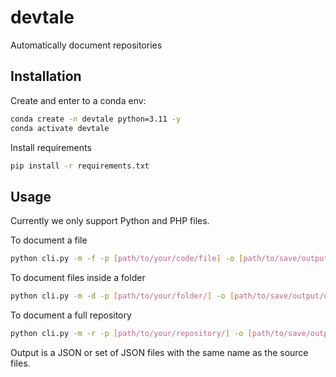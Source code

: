 # devtale

Automatically document repositories

## Installation

Create and enter to a conda env:

```bash
conda create -n devtale python=3.11 -y
conda activate devtale
```

Install requirements

```bash
pip install -r requirements.txt
```

## Usage

Currently we only support Python and PHP files.

To document a file

```bash
python cli.py -m -f -p [path/to/your/code/file] -o [path/to/save/output/docs]
```

To document files inside a folder

```bash
python cli.py -m -d -p [path/to/your/folder/] -o [path/to/save/output/docs]
```

To document a full repository

```bash
python cli.py -m -r -p [path/to/your/repository/] -o [path/to/save/output/docs]
```

Output is a JSON or set of JSON files with the same name as the source files.
